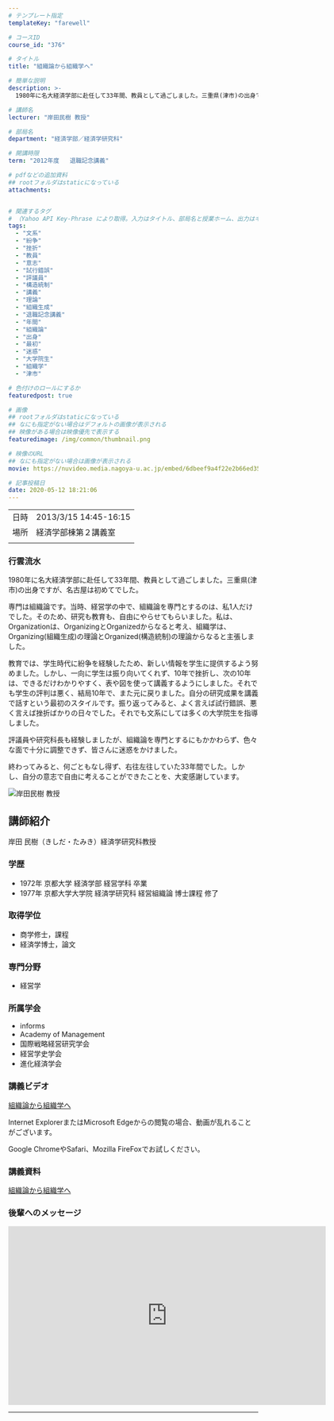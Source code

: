 ```yaml
---
# テンプレート指定
templateKey: "farewell"

# コースID
course_id: "376"

# タイトル
title: "組織論から組織学へ"

# 簡単な説明
description: >-
  1980年に名大経済学部に赴任して33年間、教員として過ごしました。三重県(津市)の出身ですが、名古屋は初めてでした。専門は組織論です。当時、経営学の中で、組織論を専門とするのは、私1人だけでした。そのため、研究も教育も、自由にやらせてもらいました。私は、Organizationは、OrganizingとOrganizedからなると考え、組織学は、 Organizing(組織生成)の理論と ....

# 講師名
lecturer: "岸田民樹 教授"

# 部局名
department: "経済学部／経済学研究科"

# 開講時限
term: "2012年度	退職記念講義"

# pdfなどの追加資料
## rootフォルダはstaticになっている
attachments:


# 関連するタグ
# （Yahoo API Key-Phrase により取得。入力はタイトル、部局名と授業ホーム、出力はキーフレーズ（tags））
tags:
  - "文系"
  - "紛争"
  - "挫折"
  - "教員"
  - "意志"
  - "試行錯誤"
  - "評議員"
  - "構造統制"
  - "講義"
  - "理論"
  - "組織生成"
  - "退職記念講義"
  - "年間"
  - "組織論"
  - "出身"
  - "最初"
  - "迷惑"
  - "大学院生"
  - "組織学"
  - "津市"

# 色付けのロールにするか
featuredpost: true

# 画像
## rootフォルダはstaticになっている
## なにも指定がない場合はデフォルトの画像が表示される
## 映像がある場合は映像優先で表示する
featuredimage: /img/common/thumbnail.png

# 映像のURL
## なにも指定がない場合は画像が表示される
movie: https://nuvideo.media.nagoya-u.ac.jp/embed/6dbeef9a4f22e2b66ed35495b8043209f18fa905

# 記事投稿日
date: 2020-05-12 18:21:06
---
```


|   |   |
|---|---|
| 日時 | 2013/3/15  14:45-16:15 |
| 場所 | 経済学部棟第２講義室 |
|   |   |


### 行雲流水 

1980年に名大経済学部に赴任して33年間、教員として過ごしました。三重県(津市)の出身ですが、名古屋は初めてでした。

専門は組織論です。当時、経営学の中で、組織論を専門とするのは、私1人だけでした。そのため、研究も教育も、自由にやらせてもらいました。私は、Organizationは、OrganizingとOrganizedからなると考え、組織学は、 Organizing(組織生成)の理論とOrganized(構造統制)の理論からなると主張しました。

教育では、学生時代に紛争を経験したため、新しい情報を学生に提供するよう努めました。しかし、一向に学生は振り向いてくれず、10年で挫折し、次の10年は、できるだけわかりやすく、表や図を使って講義するようにしました。それでも学生の評判は悪く、結局10年で、また元に戻りました。自分の研究成果を講義で話すという最初のスタイルです。振り返ってみると、よく言えば試行錯誤、悪く言えば挫折ばかりの日々でした。それでも文系にしては多くの大学院生を指導しました。

評議員や研究科長も経験しましたが、組織論を専門とするにもかかわらず、色々な面で十分に調整できず、皆さんに迷惑をかけました。

終わってみると、何ごともなし得ず、右往左往していた33年間でした。しかし、自分の意志で自由に考えることができたことを、大変感謝しています。


![岸田民樹 教授](https://ocw.nagoya-u.jp/files/376/s_H24kishida_facephoto.jpg)  

## 講師紹介

岸田 民樹（きしだ・たみき）経済学研究科教授 

### 学歴

  * 1972年 京都大学 経済学部 経営学科 卒業
  * 1977年 京都大学大学院 経済学研究科 経営組織論 博士課程 修了

### 取得学位

  * 商学修士，課程
  * 経済学博士，論文

### 専門分野

  * 経営学

### 所属学会

  * informs
  * Academy of Management
  * 国際戦略経営研究学会
  * 経営学史学会
  * 進化経済学会


### 講義ビデオ

[組織論から組織学へ](https://nuvideo.media.nagoya-u.ac.jp/embed/6dbeef9a4f22e2b66ed35495b8043209f18fa905)


Internet ExplorerまたはMicrosoft Edgeからの閲覧の場合、動画が乱れることがございます。

Google ChromeやSafari、Mozilla FireFoxでお試しください。

### 講義資料

[組織論から組織学へ](https://ocw.nagoya-u.jp/files/376/H24kishidaLL_materials.pdf) 

### 後輩へのメッセージ

<iframe src="https://nuvideo.media.nagoya-u.ac.jp/embed/8b9bd1d97ea85be85fcf67387df23f8540b93449" width="640" height="360" frameborder="0" allowfullscreen></iframe>


-----